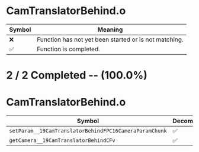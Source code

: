 # CamTranslatorBehind.o
| Symbol | Meaning 
| ------------- | ------------- 
| :x: | Function has not yet been started or is not matching. 
| :white_check_mark: | Function is completed. 


# 2 / 2 Completed -- (100.0%)
# CamTranslatorBehind.o
| Symbol | Decompiled? |
| ------------- | ------------- |
| `setParam__19CamTranslatorBehindFPC16CameraParamChunk` | :white_check_mark: |
| `getCamera__19CamTranslatorBehindCFv` | :white_check_mark: |
